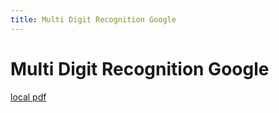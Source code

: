 ```yaml
---
title: Multi Digit Recognition Google
---
```


# Multi Digit Recognition Google

[local pdf](../../../pdfs/multi-digit-recognition-google.pdf)
